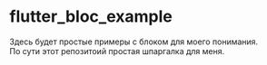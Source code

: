 # flutter_bloc_example
Здесь будет простые примеры с блоком для моего понимания.  
По сути этот репозитоий простая шпаргалка для меня.
